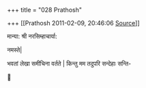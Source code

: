 +++
title = "028 Prathosh"

+++
[[Prathosh	2011-02-09, 20:46:06 [Source](https://groups.google.com/g/bvparishat/c/tLU7mvXUYkE)]]



मान्या: श्री नरसिम्हाचार्या:

नमस्ते\|

भवतां लेखा समीचिना वर्तते \| किन्तु मम तदुपरि सन्देहाः सन्ति-



